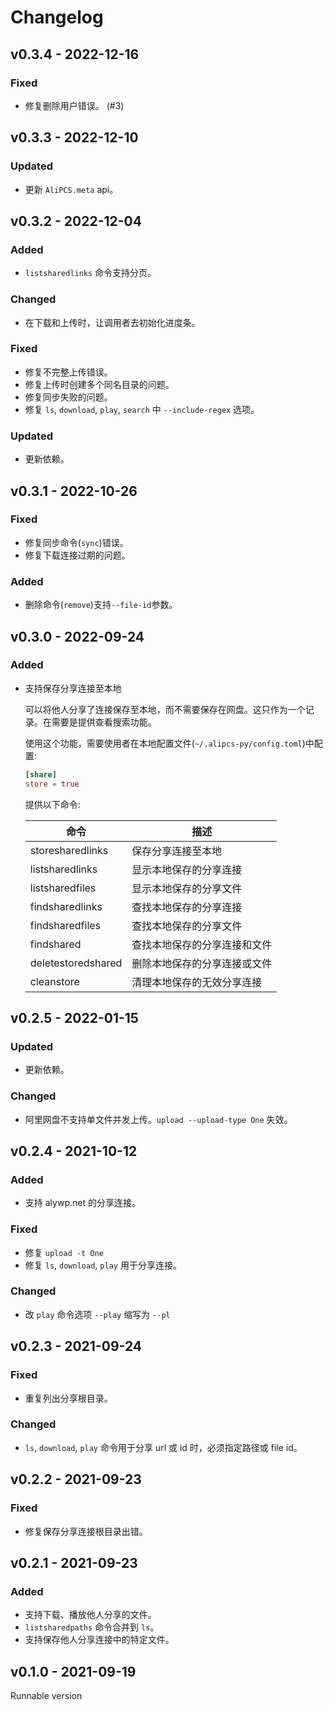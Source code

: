 # Changelog

## v0.3.4 - 2022-12-16

### Fixed

- 修复删除用户错误。 (#3)

## v0.3.3 - 2022-12-10

### Updated

- 更新 `AliPCS.meta` api。

## v0.3.2 - 2022-12-04

### Added

- `listsharedlinks` 命令支持分页。

### Changed

- 在下载和上传时，让调用者去初始化进度条。

### Fixed

- 修复不完整上传错误。
- 修复上传时创建多个同名目录的问题。
- 修复同步失败的问题。
- 修复 `ls`, `download`, `play`, `search` 中 `--include-regex` 选项。

### Updated

- 更新依赖。

## v0.3.1 - 2022-10-26

### Fixed

- 修复同步命令(`sync`)错误。
- 修复下载连接过期的问题。

### Added

- 删除命令(`remove`)支持`--file-id`参数。

## v0.3.0 - 2022-09-24

### Added

- 支持保存分享连接至本地

  可以将他人分享了连接保存至本地，而不需要保存在网盘。这只作为一个记录。在需要是提供查看搜索功能。

  使用这个功能，需要使用者在本地配置文件(`~/.alipcs-py/config.toml`)中配置:

  ```toml
  [share]
  store = true
  ```

  提供以下命令:

  | 命令               | 描述                         |
  | ------------------ | ---------------------------- |
  | storesharedlinks   | 保存分享连接至本地           |
  | listsharedlinks    | 显示本地保存的分享连接       |
  | listsharedfiles    | 显示本地保存的分享文件       |
  | findsharedlinks    | 查找本地保存的分享连接       |
  | findsharedfiles    | 查找本地保存的分享文件       |
  | findshared         | 查找本地保存的分享连接和文件 |
  | deletestoredshared | 删除本地保存的分享连接或文件 |
  | cleanstore         | 清理本地保存的无效分享连接   |

## v0.2.5 - 2022-01-15

### Updated

- 更新依赖。

### Changed

- 阿里网盘不支持单文件并发上传。`upload --upload-type One` 失效。

## v0.2.4 - 2021-10-12

### Added

- 支持 alywp.net 的分享连接。

### Fixed

- 修复 `upload -t One`
- 修复 `ls`, `download`, `play` 用于分享连接。

### Changed

- 改 `play` 命令选项 `--play` 缩写为 `--pl`

## v0.2.3 - 2021-09-24

### Fixed

- 重复列出分享根目录。

### Changed

- `ls`, `download`, `play` 命令用于分享 url 或 id 时，必须指定路径或 file id。

## v0.2.2 - 2021-09-23

### Fixed

- 修复保存分享连接根目录出错。

## v0.2.1 - 2021-09-23

### Added

- 支持下载、播放他人分享的文件。
- `listsharedpaths` 命令合并到 `ls`。
- 支持保存他人分享连接中的特定文件。

## v0.1.0 - 2021-09-19

Runnable version
